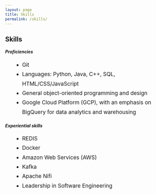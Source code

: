 ```yaml
---
layout: page
title: Skills
permalink: /skills/
---
```


<!-- 
    Heading : Font Size
    -------------------
        h1  :   24px    (What the fuck?)
        h2  :   32px 
        h3  :   26px    (What the fuck what the fuck?)
        h4  :   20px 
        h5  :   13.28px
        h6  :   10.76px
 -->

<style>
    .skills_section{
        line-height: 175%;
        font-size: 13pt;
        margin-left: 5%;
    }
</style>

## Skills

<!-- The main title, for some reason, has to be h2. The subtitles should be h3 or set to a custom size. -->

#### _Proficiencies_
<div class="skills_section">
    <ul>
        <li>Git</li>
        <li>Languages: Python, Java, C++, SQL, HTML/CSS/JavaScript</li>
        <li>General object-oriented programming and design</li>
        <li>Google Cloud Platform (GCP), with an emphasis on BigQuery for data analytics and warehousing</li>
    </ul>
</div>

<!-- Neither size is good enough; we'll have to make everything li tags or something with a specific font size -->
<!-- Wrap each section in a <div> and set the font size -->

#### _Experiential skills_
<div class="skills_section">
    <ul>    
        <li>REDIS</li>
        <li>Docker</li>
        <li>Amazon Web Services (AWS)</li>
        <li>Kafka</li>
        <li>Apache Nifi</li>
        <li>Leadership in Software Engineering</li>
    </ul>
</div>